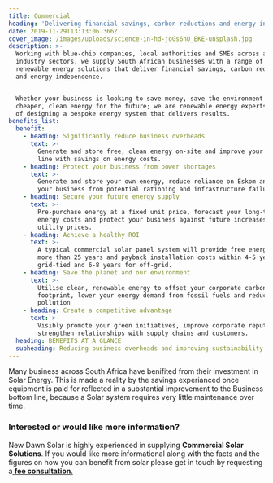 ```yaml
---
title: Commercial
heading: 'Delivering financial savings, carbon reductions and energy independence'
date: 2019-11-29T13:13:06.366Z
cover_image: /images/uploads/science-in-hd-joGs6hU_EKE-unsplash.jpg
description: >-
  Working with blue-chip companies, local authorities and SMEs across all
  industry sectors, we supply South African businesses with a range of turn-key
  renewable energy solutions that deliver financial savings, carbon reductions
  and energy independence.


  Whether your business is looking to save money, save the environment or secure
  cheaper, clean energy for the future; we are renewable energy experts, capable
  of designing a bespoke energy system that delivers results.
benefits_list:
  benefit:
    - heading: Significantly reduce business overheads
      text: >-
        Generate and store free, clean energy on-site and improve your bottom
        line with savings on energy costs.
    - heading: Protect your business from power shortages
      text: >-
        Generate and store your own energy, reduce reliance on Eskom and protect
        your business from potential rationing and infrastructure failure.
    - heading: Secure your future energy supply
      text: >-
        Pre-purchase energy at a fixed unit price, forecast your long-term
        energy costs and protect your business against future increases in
        utility prices.
    - heading: Achieve a healthy ROI
      text: >-
        A typical commercial solar panel system will provide free energy for
        more than 25 years and payback installation costs within 4-5 years for
        grid-tied and 6-8 years for off-grid.
    - heading: Save the planet and our environment
      text: >-
        Utilise clean, renewable energy to offset your corporate carbon
        footprint, lower your energy demand from fossil fuels and reduce your
        pollution
    - heading: Create a competitive advantage
      text: >-
        Visibly promote your green initiatives, improve corporate reputation and
        strengthen relationships with supply chains and customers.
  heading: BENEFITS AT A GLANCE
  subheading: Reducing business overheads and improving sustainability
---
```

Many business across South Africa have benifited from their investment in Solar Energy. This is made a reality by the savings experianced once equipment is paid for reflected in a substantial improvement to the Business bottom line, because a Solar system requires very little maintenance over time.

### Interested or would like more information?

New Dawn Solar is highly experienced in supplying **Commercial Solar Solutions**. If you would like more informational along with the facts and the figures on how you can benefit from solar please get in touch by requesting a[ **fee consultation**.](/contact)
